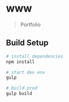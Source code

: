 # www

> Portfolio

## Build Setup

``` bash
# install dependencies
npm install

# start dev env
gulp

# build prod
gulp build

```